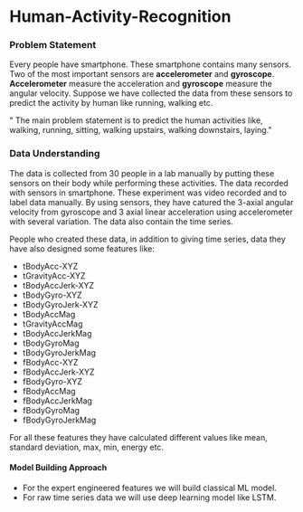 # Human-Activity-Recognition

### Problem Statement
Every people have smartphone. These smartphone contains many sensors. Two of the most important sensors are **accelerometer** and **gyroscope**.
**Accelerometer** measure the acceleration and **gyroscope** measure the angular velocity. Suppose we have collected the data from these sensors to predict the activity by human like running, walking etc.

" The main problem statement is to predict the human activities like, walking, running, sitting, walking upstairs, walking downstairs, laying."

### Data Understanding
The data is collected from 30 people in a lab manually by putting these sensors on their body while performing these activities. The data recorded with sensors in smartphone. These experiment was video recorded and to label data manually.
By using sensors, they have catured the 3-axial angular velocity from gyroscope and 3 axial linear acceleration using accelerometer with several variation. The data also contain the time series.

People who created these data, in addition to giving time series, data they have also designed some features like:
* tBodyAcc-XYZ
* tGravityAcc-XYZ
* tBodyAccJerk-XYZ
* tBodyGyro-XYZ
* tBodyGyroJerk-XYZ
* tBodyAccMag
* tGravityAccMag
* tBodyAccJerkMag
* tBodyGyroMag
* tBodyGyroJerkMag
* fBodyAcc-XYZ
* fBodyAccJerk-XYZ
* fBodyGyro-XYZ
* fBodyAccMag
* fBodyAccJerkMag
* fBodyGyroMag
* fBodyGyroJerkMag

For all these features they have calculated different values like mean, standard deviation, max, min, energy etc.

#### Model Building Approach
* For the expert engineered features we will build classical ML model.
* For raw time series data we will use deep learning model like LSTM.
